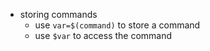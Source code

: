 

- storing commands
	- use ```var=$(command)``` to store a command
	- use ```$var``` to access the command
